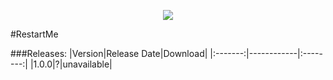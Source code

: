 <p align="center">
  <img src="https://raw.githubusercontent.com/Gamecrafter/PocketMine-Plugins/master/RestartMe/images/icon.png?raw=true"/>
</p>
#RestartMe

###Releases:
|Version|Release Date|Download|
|:-------:|------------|:--------:|
|1.0.0|?|unavailable|
